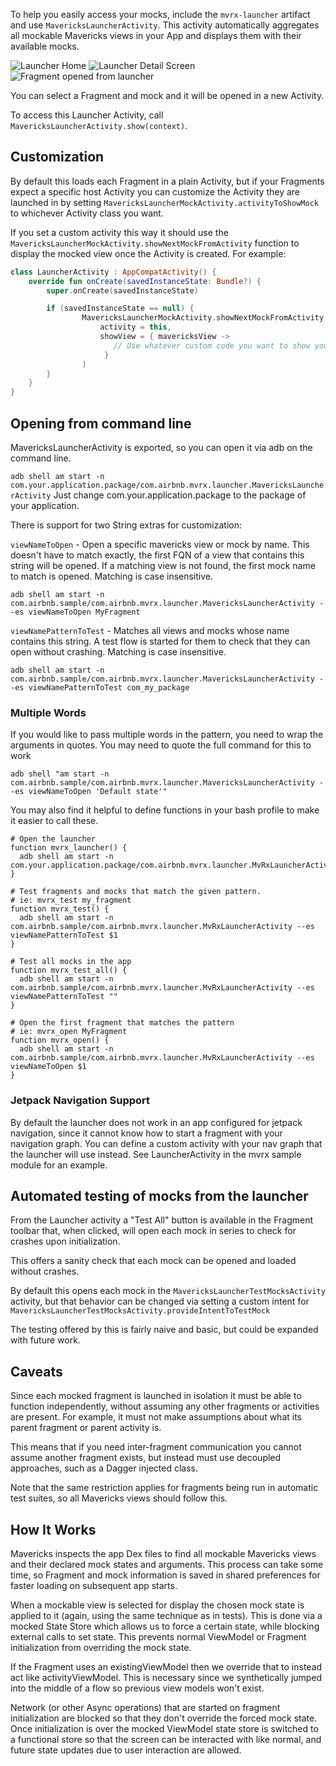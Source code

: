 To help you easily access your mocks, include the `mvrx-launcher` artifact and use `MavericksLauncherActivity`. This activity automatically aggregates all mockable Mavericks views in your App and displays them with their available mocks.

![Launcher Home](/images/mock_launcher_home.png) ![Launcher Detail Screen](/images/mock_launcher_detail_page.png) ![Fragment opened from launcher](/images/mock_launcher_opened_fragment.png)

You can select a Fragment and mock and it will be opened in a new Activity.

To access this Launcher Activity, call `MavericksLauncherActivity.show(context)`.

## Customization

By default this loads each Fragment in a plain Activity, but if your Fragments expect a specific host Activity you can customize the Activity they are launched in by setting `MavericksLauncherMockActivity.activityToShowMock` to whichever Activity class you want.

If you set a custom activity this way it should use the `MavericksLauncherMockActivity.showNextMockFromActivity` function to display the mocked view once the Activity is created. For example:

```kotlin
class LauncherActivity : AppCompatActivity() {
    override fun onCreate(savedInstanceState: Bundle?) {
        super.onCreate(savedInstanceState)

        if (savedInstanceState == null) {
                MavericksLauncherMockActivity.showNextMockFromActivity(
                    activity = this,
                    showView = { mavericksView ->
                       // Use whatever custom code you want to show your Mavericks View
                     }
                )
        }
    }
}
```

## Opening from command line
MavericksLauncherActivity is exported, so you can open it via adb on the command line.

`adb shell am start -n com.your.application.package/com.airbnb.mvrx.launcher.MavericksLauncherActivity`
Just change com.your.application.package to the package of your application.

There is support for two String extras for customization:

`viewNameToOpen` - Open a specific mavericks view or mock by name. This doesn't have to match exactly, the first FQN of a view that contains this string will be opened. If a matching view is not found, the first mock name to match is opened. Matching is case insensitive.

`adb shell am start -n com.airbnb.sample/com.airbnb.mvrx.launcher.MavericksLauncherActivity --es viewNameToOpen MyFragment`

`viewNamePatternToTest` - Matches all views and mocks whose name contains this string. A test flow is started for them to check that they can open without crashing. Matching is case insensitive.

`adb shell am start -n com.airbnb.sample/com.airbnb.mvrx.launcher.MavericksLauncherActivity --es viewNamePatternToTest com_my_package`

### Multiple Words
If you would like to pass multiple words in the pattern, you need to wrap the arguments in quotes. You may need to quote the full command for this to work

`adb shell "am start -n com.airbnb.sample/com.airbnb.mvrx.launcher.MavericksLauncherActivity --es viewNameToOpen 'Default state'"`

You may also find it helpful to define functions in your bash profile to make it easier to call these.

```
# Open the launcher
function mvrx_launcher() {
  adb shell am start -n com.your.application.package/com.airbnb.mvrx.launcher.MvRxLauncherActivity
}

# Test fragments and mocks that match the given pattern.
# ie: mvrx_test my_fragment
function mvrx_test() {
  adb shell am start -n com.airbnb.sample/com.airbnb.mvrx.launcher.MvRxLauncherActivity --es viewNamePatternToTest $1
}

# Test all mocks in the app
function mvrx_test_all() {
  adb shell am start -n com.airbnb.sample/com.airbnb.mvrx.launcher.MvRxLauncherActivity --es viewNamePatternToTest ""
}

# Open the first fragment that matches the pattern
# ie: mvrx_open MyFragment
function mvrx_open() {
  adb shell am start -n com.airbnb.sample/com.airbnb.mvrx.launcher.MvRxLauncherActivity --es viewNameToOpen $1
}
```

### Jetpack Navigation Support

By default the launcher does not work in an app configured for jetpack navigation, since it cannot know how to start a fragment with your navigation graph. You can define a custom activity with your nav graph that the launcher will use instead. See LauncherActivity in the mvrx sample module for an example.

## Automated testing of mocks from the launcher

From the Launcher activity a "Test All" button is available in the Fragment toolbar that, when clicked, will open each mock in series to check for crashes upon initialization.

This offers a sanity check that each mock can be opened and loaded without crashes.

By default this opens each mock in the `MavericksLauncherTestMocksActivity` activity, but that behavior can be changed via setting a custom intent for `MavericksLauncherTestMocksActivity.provideIntentToTestMock`

The testing offered by this is fairly naive and basic, but could be expanded with future work.

## Caveats
Since each mocked fragment is launched in isolation it must be able to function independently, without assuming any other fragments or activities are present. For example, it must not make assumptions about what its parent fragment or parent activity is.

This means that if you need inter-fragment communication you cannot assume another fragment exists, but instead must use decoupled approaches, such as a Dagger injected class.

Note that the same restriction applies for fragments being run in automatic test suites, so all Mavericks views should follow this.

## How It Works
Mavericks inspects the app Dex files to find all mockable Mavericks views and their declared mock states and arguments. This process can take some time, so Fragment and mock information is saved in shared preferences for faster loading on subsequent app starts.

When a mockable view is selected for display the chosen mock state is applied to it (again, using the same technique as in tests). This is done via a mocked State Store which allows us to force a certain state, while blocking external calls to set state. This prevents normal ViewModel or Fragment initialization from overriding the mock state.

If the Fragment uses an existingViewModel then we override that to instead act like activityViewModel. This is necessary since we synthetically jumped into the middle of a flow so previous view models won't exist.

Network (or other Async operations) that are started on fragment initialization are blocked so that they don't override the forced mock state. Once initialization is over the mocked ViewModel state store is switched to a functional store so that the screen can be interacted with like normal, and future state updates due to user interaction are allowed.